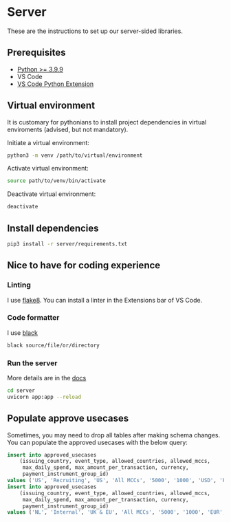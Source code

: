 # Server

These are the instructions to set up our server-sided libraries.

## Prerequisites
- [Python >= 3.9.9](https://code.visualstudio.com/docs/python/python-tutorial)
- VS Code
- [VS Code Python Extension](https://marketplace.visualstudio.com/items?itemName=ms-python.python)

## Virtual environment

It is customary for pythonians to install project dependencies in virtual enviroments (advised, but not mandatory). 

Initiate a virtual environment:
```sh
python3 -m venv /path/to/virtual/environment
```

Activate virtual environment:
```sh
source path/to/venv/bin/activate
```

Deactivate virtual environment:
```sh
deactivate
```

## Install dependencies

```sh
pip3 install -r server/requirements.txt
```

## Nice to have for coding experience

### Linting
I use [flake8](https://code.visualstudio.com/docs/python/linting#_choose-a-linter).
You can install a linter in the Extensions bar of VS Code.

### Code formatter
I use [black](https://pypi.org/project/black/)

```sh
black source/file/or/directory
```
### Run the server
More details are in the [docs](https://fastapi.tiangolo.com/tutorial/first-steps/)
```sh
cd server
uvicorn app:app --reload
```

## Populate approve usecases
Sometimes, you may need to drop all tables after making schema changes. You can populate the approved usecases with the below query:
```sql
insert into approved_usecases
    (issuing_country, event_type, allowed_countries, allowed_mccs,
     max_daily_spend, max_amount_per_transaction, currency,
     payment_instrument_group_id)
values ('US', 'Recruiting', 'US', 'All MCCs', '5000', '1000', 'USD', 'PG32272223222L5JJL6WVFB3N');
insert into approved_usecases
    (issuing_country, event_type, allowed_countries, allowed_mccs,
     max_daily_spend, max_amount_per_transaction, currency,
     payment_instrument_group_id)
values ('NL', 'Internal', 'UK & EU', 'All MCCs', '5000', '1000', 'EUR', 'PG32272223222L5JJPTCWFXPP');
```
